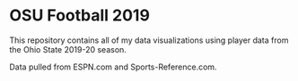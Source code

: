 # OSU Football 2019

This repository contains all of my data visualizations using player data from the Ohio State 2019-20 season.

Data pulled from ESPN.com and Sports-Reference.com.

